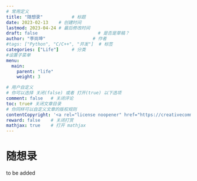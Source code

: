 ```yaml
---
# 常用定义
title: "随想录"           # 标题
date: 2023-02-13    # 创建时间
lastmod: 2023-04-24 # 最后修改时间
draft: false                       # 是否是草稿？
author: "李尚坤"                  # 作者
#tags: ["Python", "C/C++", "开发"]  # 标签
categories: ["Life"]     # 分类
#设置子菜单
menu:
  main:
    parent: "life"
    weight: 3

# 用户自定义
# 你可以选择 关闭(false) 或者 打开(true) 以下选项
comment: false   # 关闭评论
toc: true# 关闭文章目录
# 你同样可以自定义文章的版权规则
contentCopyright: '<a rel="license noopener" href="https://creativecommons.org/licenses/by-nc-nd/4.0/" target="_blank">CC BY-NC-ND 4.0</a>'
reward: false	 # 关闭打赏
mathjax: true    # 打开 mathjax
---
```



# 随想录

to be added
